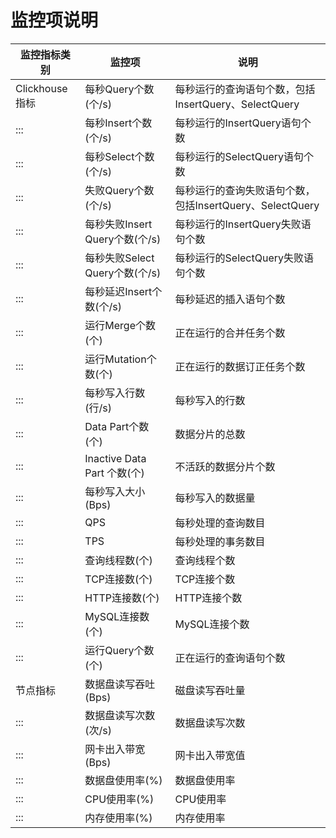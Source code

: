 # 监控项说明

|监控指标类别|监控项|说明|
|--- |--- |--- |
|Clickhouse指标|每秒Query个数(个/s)|每秒运行的查询语句个数，包括InsertQuery、SelectQuery|
|:::|每秒Insert个数(个/s)|每秒运行的InsertQuery语句个数|
|:::|每秒Select个数(个/s)|每秒运行的SelectQuery语句个数|
|:::|失败Query个数(个/s)|每秒运行的查询失败语句个数，包括InsertQuery、SelectQuery|
|:::|每秒失败Insert Query个数(个/s)|每秒运行的InsertQuery失败语句个数|
|:::|每秒失败Select Query个数(个/s)|每秒运行的SelectQuery失败语句个数|
|:::|每秒延迟Insert个数(个/s)|每秒延迟的插入语句个数|
|:::|运行Merge个数(个)|正在运行的合并任务个数|
|:::|运行Mutation个数(个)|正在运行的数据订正任务个数|
|:::|每秒写入行数(行/s)|每秒写入的行数|
|:::|Data Part个数(个)|数据分片的总数|
|:::|Inactive Data Part 个数(个)|不活跃的数据分片个数|
|:::|每秒写入大小(Bps)|每秒写入的数据量|
|:::|QPS|每秒处理的查询数目|
|:::|TPS|每秒处理的事务数目|
|:::|查询线程数(个)|查询线程个数|
|:::|TCP连接数(个)|TCP连接个数|
|:::|HTTP连接数(个)|HTTP连接个数|
|:::|MySQL连接数(个)|MySQL连接个数|
|:::|运行Query个数(个)|正在运行的查询语句个数|
|节点指标|数据盘读写吞吐(Bps)|磁盘读写吞吐量|
|:::|数据盘读写次数(次/s)|数据盘读写次数|
|:::|网卡出入带宽(Bps)|网卡出入带宽值|
|:::|数据盘使用率(%)|数据盘使用率|
|:::|CPU使用率(%)|CPU使用率|
|:::|内存使用率(%)|内存使用率|
